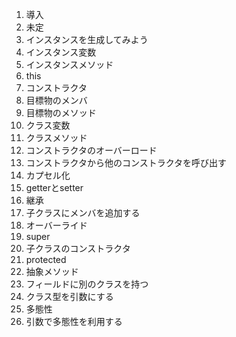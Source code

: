 1. 導入
2. 未定
3. インスタンスを生成してみよう
4. インスタンス変数
5. インスタンスメソッド
6. this
7. コンストラクタ
8. 目標物のメンバ
9. 目標物のメソッド
10. クラス変数
11. クラスメソッド
12. コンストラクタのオーバーロード
13. コンストラクタから他のコンストラクタを呼び出す
14. カプセル化
15. getterとsetter
16. 継承
17. 子クラスにメンバを追加する
18. オーバーライド
19. super
20. 子クラスのコンストラクタ
21. protected
22. 抽象メソッド
23. フィールドに別のクラスを持つ
24. クラス型を引数にする
25. 多態性
26. 引数で多態性を利用する
